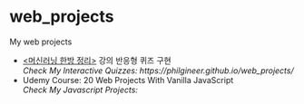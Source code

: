 # web_projects
My web projects

<ul>
<li><a href='https://www.philgineer.com/p/blog-page.html'><머신러닝 한방 정리><a> 강의 반응형 퀴즈 구현<br>
  <i>Check My Interactive Quizzes: https://philgineer.github.io/web_projects/</i></li>

<li>
Udemy Course: 20 Web Projects With Vanilla JavaScript<br>
  <i>Check My Javascript Projects: </i></li>
